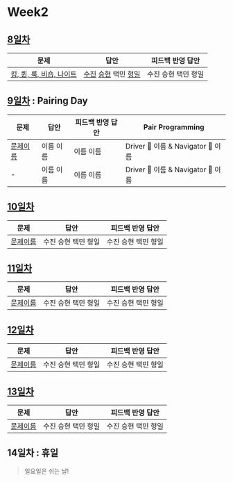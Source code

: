 # Week2

## [8일차](Day8)

| 문제                                                             | 답안                                                              | 피드백 반영 답안    |
| ---------------------------------------------------------------- | ----------------------------------------------------------------- | ------------------- |
| [킹, 퀸, 룩, 비숍, 나이트](https://www.acmicpc.net/problem/3003) | [수진](Day08/bj3003_ksj.js) [승현](Day08/bj3003_lsh.js) 택민 [형일](Day08/bj3003_jhi.js) | 수진 승현 택민 형일 |

## [9일차](Day9) : Pairing Day

| 문제                 | 답안      | 피드백 반영 답안 | Pair Programming                   |
| -------------------- | --------- | ---------------- | ---------------------------------- |
| [문제이름](문제링크) | 이름 이름 | 이름 이름        | Driver 🚗 이름 & Navigator 🧭 이름 |
| -                    | 이름 이름 | 이름 이름        | Driver 🚗 이름 & Navigator 🧭 이름 |

## [10일차](Day10)

| 문제                 | 답안                | 피드백 반영 답안    |
| -------------------- | ------------------- | ------------------- |
| [문제이름](문제링크) | 수진 승현 택민 형일 | 수진 승현 택민 형일 |

## [11일차](Day11)

| 문제                 | 답안                | 피드백 반영 답안    |
| -------------------- | ------------------- | ------------------- |
| [문제이름](문제링크) | 수진 승현 택민 형일 | 수진 승현 택민 형일 |

## [12일차](Day12)

| 문제                 | 답안                | 피드백 반영 답안    |
| -------------------- | ------------------- | ------------------- |
| [문제이름](문제링크) | 수진 승현 택민 형일 | 수진 승현 택민 형일 |

## [13일차](Day13)

| 문제                 | 답안                | 피드백 반영 답안    |
| -------------------- | ------------------- | ------------------- |
| [문제이름](문제링크) | 수진 승현 택민 형일 | 수진 승현 택민 형일 |

## 14일차 : 휴일

> 일요일은 쉬는 날!
